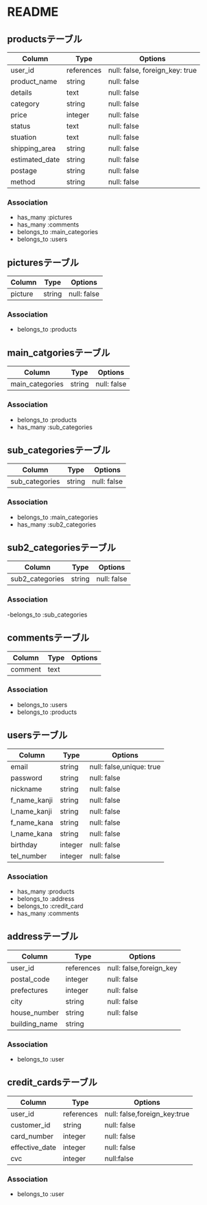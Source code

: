 # README

## productsテーブル
|Column|Type|Options|
|------|----|-------|
|user_id|references|null: false, foreign_key: true|
|product_name|string|null: false|
|details|text|null: false|
|category|string|null: false|
|price|integer|null: false|
|status|text|null: false|
|stuation|text|null: false|
|shipping_area|string|null: false|
|estimated_date|string|null: false|
|postage|string|null: false|
|method|string|null: false|

### Association
- has_many :pictures
- has_many :comments
- belongs_to :main_categories
- belongs_to :users

## picturesテーブル
|Column|Type|Options|
|------|----|-------|
|picture|string|null: false|

### Association
- belongs_to :products

## main_catgoriesテーブル
|Column|Type|Options|
|------|----|-------|
|main_categories|string|null: false|

### Association
- belongs_to :products
- has_many :sub_categories

## sub_categoriesテーブル
|Column|Type|Options|
|------|----|-------|
|sub_categories|string|null: false|

### Association
- belongs_to :main_categories
- has_many :sub2_categories

## sub2_categoriesテーブル
|Column|Type|Options|
|------|----|-------|
|sub2_categories|string|null: false|

### Association
-belongs_to :sub_categories

## commentsテーブル
|Column|Type|Options|
|------|----|-------|
|comment|text|

### Association
- belongs_to :users
- belongs_to :products

## usersテーブル
|Column|Type|Options|
|------|----|-------|
|email|string|null: false,unique: true|
|password|string|null: false|
|nickname|string|null: false|
|f_name_kanji|string|null: false|
|l_name_kanji|string|null: false|
|f_name_kana|string|null: false|
|l_name_kana|string|null: false|
|birthday|integer|null: false|
|tel_number|integer|null: false|

### Association
- has_many :products
- belongs_to :address
- belongs_to :credit_card
- has_many :comments

## addressテーブル
|Column|Type|Options|
|------|----|-------|
|user_id|references|null: false,foreign_key|
|postal_code|integer|null: false|
|prefectures|integer|null: false|
|city|string|null: false|
|house_number|string|null: false|
|building_name|string|

### Association
- belongs_to :user

## credit_cardsテーブル
|Column|Type|Options|
|------|----|-------|
|user_id|references|null: false,foreign_key:true|
|customer_id|string|null: false|
|card_number|integer|null: false|
|effective_date|integer|null: false|
|cvc|integer|null:false|

### Association
- belongs_to :user

